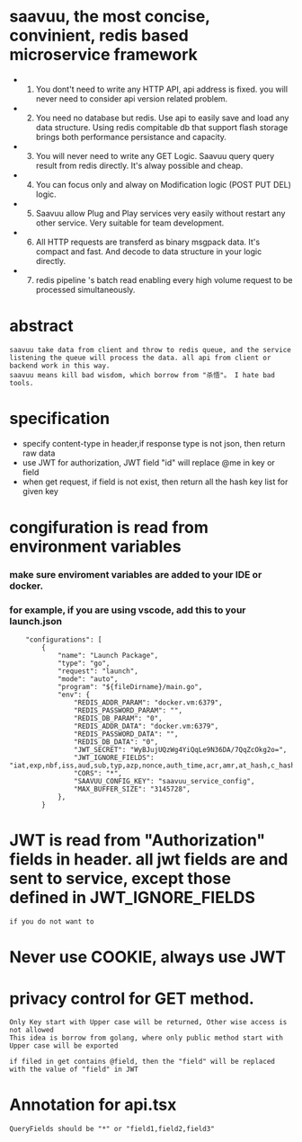 # saavuu, the most concise, convinient, redis based microservice framework
* 1. You dont't need to write any HTTP API, api address is fixed. you will never need to consider api version related problem.
* 2. You need no database but redis. Use api to easily save and load any data structure. Using redis compitable db that support flash storage brings both performance persistance and capacity.
* 3. You will never need to write any GET Logic. Saavuu query query result from redis directly. It's alway possible and cheap.
* 4. You can focus only and alway on Modification logic (POST PUT DEL) logic. 
* 5. Saavuu allow Plug and Play services very easily without restart any other service. Very suitable for team development.
* 6. All HTTP requests are transferd as binary msgpack data. It's compact and fast. And decode to data structure in your logic directly.
* 7. redis pipeline 's batch read enabling every high volume request to be processed simultaneously.  

# abstract    
    saavuu take data from client and throw to redis queue, and the service listening the queue will process the data. all api from client or backend work in this way.
    saavuu means kill bad wisdom, which borrow from "杀悟"。 I hate bad tools.

# specification
* specify content-type in header,if response type is not json, then return raw data
* use JWT for authorization, JWT field "id" will replace @me in key or field
* when get request, if field is not exist, then return all the hash key list for given key

# congifuration is read from environment variables
### make sure enviroment variables are added to your IDE or docker. 
### for example, if you are using vscode, add this to your launch.json
```
    "configurations": [
        {
            "name": "Launch Package",
            "type": "go",
            "request": "launch",
            "mode": "auto",
            "program": "${fileDirname}/main.go",
            "env": {
                "REDIS_ADDR_PARAM": "docker.vm:6379",
                "REDIS_PASSWORD_PARAM": "",
                "REDIS_DB_PARAM": "0",
                "REDIS_ADDR_DATA": "docker.vm:6379",
                "REDIS_PASSWORD_DATA": "",
                "REDIS_DB_DATA": "0",
                "JWT_SECRET": "WyBJujUQzWg4YiQqLe9N36DA/7QqZcOkg2o=",
                "JWT_IGNORE_FIELDS": "iat,exp,nbf,iss,aud,sub,typ,azp,nonce,auth_time,acr,amr,at_hash,c_hash,updated_at,nonce,auth_time,acr,amr,at_hash,c_hash,updated_at",
                "CORS": "*",
                "SAAVUU_CONFIG_KEY": "saavuu_service_config",
                "MAX_BUFFER_SIZE": "3145728",
            },
        }
```
# JWT is read from "Authorization" fields in header. all jwt fields are and sent to service, except those defined in JWT_IGNORE_FIELDS
    if you do not want to 
# Never use COOKIE, always use JWT

# privacy control for GET method.
    Only Key start with Upper case will be returned, Other wise access is not allowed
    This idea is borrow from golang, where only public method start with Upper case will be exported
    
    if filed in get contains @field, then the "field" will be replaced with the value of "field" in JWT

# Annotation for api.tsx
    QueryFields should be "*" or "field1,field2,field3" 